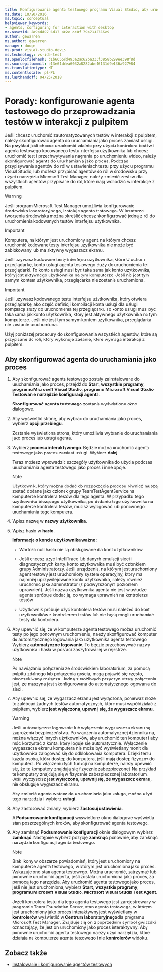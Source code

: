 ```yaml
---
title: Konfigurowanie agenta testowego programu Visual Studio, aby uruchomić testy wchodzące w interakcje z pulpitem
ms.date: 10/20/2016
ms.topic: conceptual
helpviewer_keywords:
- agents, configuring for interaction with desktop
ms.assetid: 3a94dd07-6d17-402c-ae8f-7947143755c9
author: gewarren
ms.author: gewarren
manager: douge
ms.prod: visual-studio-dev15
ms.technology: vs-ide-test
ms.openlocfilehash: d1b6655dd493a2ac62ba333f3858b299ee398f8d
ms.sourcegitcommit: e13e61ddea6032a8282abe16131d9e136a927984
ms.translationtype: MT
ms.contentlocale: pl-PL
ms.lasthandoff: 04/26/2018
---
```

# <a name="how-to-set-up-your-test-agent-to-run-tests-that-interact-with-the-desktop"></a>Porady: konfigurowanie agenta testowego do przeprowadzania testów w interakcji z pulpitem

Jeśli chcesz uruchomić zautomatyzowanych testów w interakcji z pulpitem, należy skonfigurować agenta do uruchamiania jako proces zamiast usługi. Na przykład jeśli chcesz uruchomić zdalnie przy użyciu kontrolera testów i agenta testowego kodowanego testu interfejsu użytkownika lub chcesz uruchomić test i przechwytywania nagrania po uruchomieniu wideo, należy skonfigurować agenta do uruchamiania jako proces. Podczas przypisywania agentów do ról w ustawieniach testu przy użyciu programu Visual Studio, lub możesz przypisać agentów do ról w środowisku przy użyciu narzędzia Microsoft Test Manager, należy zmienić zestaw dla wszystkich agentów przypisane do ról, które mają wchodzić w interakcje z pulpitem.

> [!WARNING]
> Jeśli program Microsoft Test Manager umożliwia konfigurowanie środowiska laboratoryjnego, instaluje agenta testowego. W kreatorze tworzenia środowiska można określić chcesz skonfigurować jedną z ról do uruchomienia kodowanych testów interfejsu użytkownika.

> [!IMPORTANT]
> Komputera, na którym jest uruchomiony agent, na którym chcesz uruchomić kodowane testy interfejsu użytkownika nie może być zablokowany lub ma aktywny wygaszacz ekranu.

Jeśli używasz kodowane testy interfejsu użytkownika, które Uruchom przeglądarkę, konto usługi agenta testowego służy do uruchomienia tej przeglądarki. To konto usługi musi być taka sama jak konto użytkownika, który jest aktywnego użytkownika na tym komputerze. Jeśli nie jest tym samym kontem użytkownika, przeglądarka nie zostanie uruchomiona.

> [!IMPORTANT]
> Jeśli używasz kodowanego testu interfejsu użytkownika, który otwiera przeglądarkę jako część definicji kompilacji konta usługi dla usługi kompilacji służy do uruchomienia tej przeglądarki. To konto usługi musi być taka sama jak konto użytkownika, który jest aktywnego użytkownika na tym komputerze. Jeśli nie jest tym samym kontem użytkownika, przeglądarka nie zostanie uruchomiona.

 Użyj poniższej procedury do skonfigurowania wszystkich agentów, które są przypisane do roli, który wykonuje zadanie, które wymaga interakcji z pulpitem.

## <a name="to-set-up-an-agent-to-run-as-a-process"></a>Aby skonfigurować agenta do uruchamiania jako proces

1.  Aby skonfigurować agenta testowego zostały zainstalowane do uruchamiania jako proces, przejdź do **Start**, **wszystkie programy**, **programu Microsoft Visual Studio**, **programu Microsoft Visual Studio Testowanie narzędzie konfiguracji agenta**.

     **Skonfigurować agenta testowego** zostanie wyświetlone okno dialogowe.

2.  Aby wyświetlić stronę, aby wybrać do uruchamiania jako proces, wybierz **opcji przebiegu**.

     Zostanie wyświetlona strona, który umożliwia wybranie do uruchamiania jako proces lub usługi agenta.

3.  Wybierz **procesu interaktywnego**. Będzie można uruchomić agenta testowego jako proces zamiast usługi. Wybierz **dalej**.

     Teraz możesz wprowadzić szczegóły użytkownika do użycia podczas uruchamiania agenta testowego jako proces i inne opcje.

    > [!NOTE]
    > Użytkownik, który można dodać do rozpoczęcia procesu również muszą zostać dodane jako członek grupy TeamTestAgentService na komputerze kontrolera testów dla tego agenta. W przypadku tego użytkownika bieżącego użytkownika, po dodaniu tego użytkownika na komputerze kontrolera testów, musisz wylogować lub ponownego uruchamiania tego komputera.

4.  Wpisz nazwę w **nazwy użytkownika**.

5.  Wpisz hasło w **hasło**.

     **Informacje o koncie użytkownika ważne:**

    -   Wartość null hasła nie są obsługiwane dla kont użytkowników.

    -   Jeśli chcesz użyć IntelliTrace lub danych emulacji sieci i diagnostycznych karty, konto użytkownika musi być członkiem grupy Administratorzy. Jeśli urządzenia, na którym jest uruchomiony agent testowy jest uruchomiony system operacyjny, który ma najmniej uprzywilejowane konto użytkownika, należy również uruchomić jako administrator (z podwyższonym poziomem uprawnień). Jeśli nazwa użytkownika agenta nie jest w usłudze agenta spróbuje dodać ją, co wymaga uprawnień na kontrolerze testów.

    -   Użytkownik próbuje użyć kontrolera testów musi należeć do kont użytkowników z kontrolerem testów lub nie będą mogli uruchamiać testy dla kontrolera.

6.  Aby upewnić się, że w komputerze agenta testowego można uruchomić testy po jego ponownym uruchomieniu, należy skonfigurować komputer do automatycznego logowania jako użytkownika agenta testowego. Wybierz **automatyczne logowanie**. To będzie przechowywać nazwy użytkownika i hasła w postaci zaszyfrowanej w rejestrze.

    > [!NOTE]
    > Po nawiązaniu połączenia ze środowiskiem laboratorium, za pomocą pulpitu zdalnego lub połączenia gościa, mogą pojawić się często, nieoczekiwany rozłącza. Jedną z możliwych przyczyn utraty połączenia jest, że maszyna jest skonfigurowana do automatycznego logowania do sieci.

7.  Aby upewnić się, że wygaszacz ekranu jest wyłączona, ponieważ może to zakłócać żadnych testów automatycznych, które musi współdziałać z pulpitem, wybierz **jest wyłączona, upewnij się, że wygaszacz ekranu**.

    > [!WARNING]
    > Jeśli automatyczne logowanie lub wyłączenie wygaszacza ekranu są zagrożenia bezpieczeństwa. Po włączeniu automatycznej dziennika na, można włączyć innych użytkowników, aby uruchomić ten komputer i aby móc korzystać z konta, który loguje się automatycznie. Wyłączenie wygaszacza ekranu komputera nie może być wyświetlany monit dla użytkownika zalogować się do odblokowania komputera. Dzięki temu każda osoba, która dostęp do komputera, jeśli mają dostęp fizyczny do komputera. Po włączeniu tych funkcji na komputerze, należy upewnić się, że te komputery znajdują się fizycznie zabezpieczonej. Na przykład te komputery znajdują się w fizycznie zabezpieczonej laboratorium. Jeśli wyczyścisz **jest wyłączona, upewnij się, że wygaszacz ekranu**, nie obsługuje wygaszacz ekranu.

     Aby zmienić agenta wstecz do uruchamiania jako usługa, można użyć tego narzędzia i wybierz **usługi**.

8.  Aby zastosować zmiany, wybierz **Zastosuj ustawienia**.

     A **Podsumowanie konfiguracji** wyświetlone okno dialogowe wyświetla stan poszczególnych kroków, aby skonfigurować agenta testowego.

9. Aby zamknąć **Podsumowanie konfiguracji** oknie dialogowym wybierz **zamknąć**. Następnie wybierz pozycję **zamknąć** ponownie, aby zamknąć narzędzie konfiguracji agenta testowego.

    > [!NOTE]
    > Brak ikony w obszarze powiadomień, który jest uruchomiony na komputerze agenta testowego, w którym jest uruchomiona jako proces. Wskazuje ono stan agenta testowego. Można uruchomić, zatrzymać lub ponownie uruchomić agenta, jeśli została uruchomiona jako proces, za pomocą tego narzędzia. Aby uruchomić agenta testowego jako proces, jeśli nie jest uruchomiona, wybierz **Start**, **wszystkie programy**, **programu Microsoft Visual Studio**, **Microsoft Visual Studio Test Agent**.

     Jeżeli kontrolera testu dla tego agenta testowego jest zarejestrowany w programie Team Foundation Server, stan agenta testowego, w którym jest uruchomiony jako proces interaktywny jest wyświetlany w **kontrolerów** wyświetlić w **Centrum laboratoryjnego**dla programu Microsoft Test Manager. Znajduje się on z poprzednim symbol gwiazdki oznaczający, że jest on uruchomiony jako proces interaktywny. Aby ponownie uruchomić agenta testowego należy użyć narzędzia, które działają na komputerze agenta testowego i nie **kontrolerów** widoku.

## <a name="see-also"></a>Zobacz także

- [Instalowanie i konfigurowanie agentów testowych](../test/lab-management/install-configure-test-agents.md)